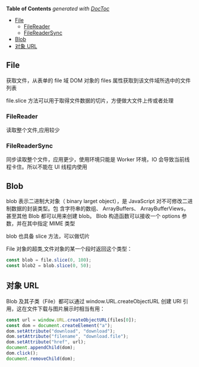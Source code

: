 <!-- START doctoc generated TOC please keep comment here to allow auto update -->
<!-- DON'T EDIT THIS SECTION, INSTEAD RE-RUN doctoc TO UPDATE -->
**Table of Contents**  *generated with [DocToc](https://github.com/thlorenz/doctoc)*

- [File](#file)
  - [FileReader](#filereader)
  - [FileReaderSync](#filereadersync)
- [Blob](#blob)
- [对象 URL](#%E5%AF%B9%E8%B1%A1-url)

<!-- END doctoc generated TOC please keep comment here to allow auto update -->

## File

获取文件，从表单的 file 域 DOM 对象的 files 属性获取到该文件域所选中的文件列表

file.slice 方法可以用于取得文件数据的切片，方便做大文件上传或者处理

### FileReader

读取整个文件,应用较少

### FileReaderSync

同步读取整个文件，应用更少，使用环境只能是 Worker 环境，IO 会导致当前线程卡住。所以不能在 UI 线程内使用

## Blob

blob 表示二进制大对象（ binary larget object），是 JavaScript 对不可修改二进制数据的封装类型。包
含字符串的数组、 ArrayBuffers、 ArrayBufferViews，甚至其他 Blob 都可以用来创建 blob。 Blob
构造函数可以接收一个 options 参数，并在其中指定 MIME 类型

blob 也具备 slice 方法，可以做切片

File 对象的超类,文件对象的某一个段时返回这个类型：

```js
const blob = file.slice(0, 100);
const blob2 = blob.slice(0, 50);
```

## 对象 URL

Blob 及其子类（File）都可以通过 window.URL.createObjectURL 创建 URI 引用，这在文件下载与图片展示时相当有用：

```js
const url = window.URL.createObjectURL(files[0]);
const dom = document.createElement("a");
dom.setAttribute("download", "download");
dom.setAttribute("filename", "download.file");
dom.setAttribute("href", url);
document.appendChild(dom);
dom.click();
document.removeChild(dom);
```
